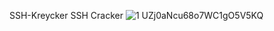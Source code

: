 SSH-Kreycker
SSH Cracker
![1 UZj0aNcu68o7WC1gO5V5KQ](https://github.com/Netzknoten/SSH-Kreycker/assets/114874531/6a90c364-d354-43ee-98a2-1ebc49f09ec1)

